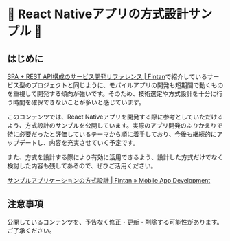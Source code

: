# 🚧 React Nativeアプリの方式設計サンプル 🚧

## はじめに

[SPA + REST API構成のサービス開発リファレンス \| Fintan](https://fintan.jp/?p=5952)で紹介しているサービス型のプロジェクトと同じように、モバイルアプリの開発も短期間で動くものを重視して開発する傾向が強いです。そのため、技術選定や方式設計を十分に行う時間を確保できないことが多いと感じています。

このコンテンツでは、React Nativeアプリを開発する際に参考としていただけるよう、方式設計のサンプルを公開しています。実際のアプリ開発のふりかえりで特に必要だったと評価しているテーマから順に着手しており、今後も継続的にアップデートし、内容を充実させていく予定です。

また、方式を設計する際により有効に活用できるよう、設計した方式だけでなく検討した内容も残してあるので、ぜひご活用ください。

[サンプルアプリケーションの方式設計 \| Fintan » Mobile App Development](https://ws-4020.github.io/mobile-app-crib-notes/react-native/santoku)

<!--
## コンテンツの紹介

### アプリケーションの初期化処理

<何が問題になったか>
<どう考えているか>
<リンク>

### ディープリンク

<何が問題になったか>
<どう考えているか>
<リンク>

### エラーハンドリング

<何が問題になったか>
<どう考えているか>
<リンク>

-->

## 注意事項

公開しているコンテンツを、予告なく修正・更新・削除する可能性があります。ご了承ください。
